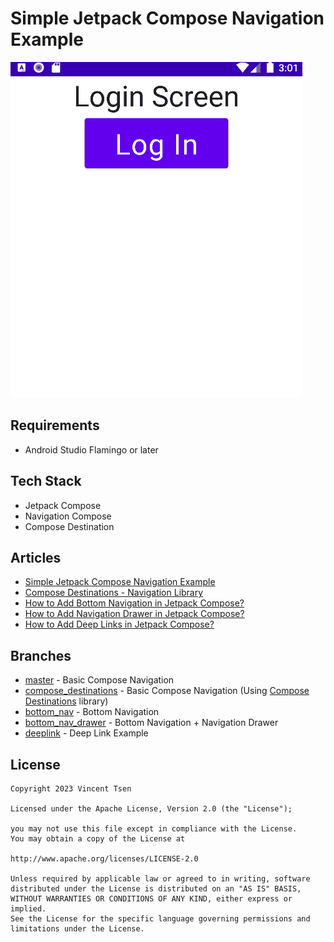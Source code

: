 # Simple Jetpack Compose Navigation Example
![](screenshots/Simple_Jetpack_Compose_Navigation_Example_01.gif)

## Requirements
- Android Studio Flamingo or later

## Tech Stack
- Jetpack Compose
- Navigation Compose
- Compose Destination

## Articles
- [Simple Jetpack Compose Navigation Example](https://vtsen.hashnode.dev/simple-jetpack-compose-navigation-example)
- [Compose Destinations - Navigation Library](https://vtsen.hashnode.dev/compose-destinations-navigation-library)
- [How to Add Bottom Navigation in Jetpack Compose?](https://vtsen.hashnode.dev/how-to-add-bottom-navigation-in-jetpack-compose)
- [How to Add Navigation Drawer in Jetpack Compose?](https://vtsen.hashnode.dev/how-to-add-navigation-drawer-in-jetpack-compose)
- [How to Add Deep Links in Jetpack Compose?](https://vtsen.hashnode.dev/how-to-add-deep-links-in-jetpack-compose)

## Branches
- [master](https://github.com/vinchamp77/Demo_SimpleNavigationCompose/tree/master) - Basic Compose Navigation
- [compose_destinations](https://github.com/vinchamp77/Demo_SimpleNavigationCompose/tree/compose_destinations) -  Basic Compose Navigation (Using [Compose Destinations](https://github.com/raamcosta/compose-destinations/) library)
- [bottom_nav](https://github.com/vinchamp77/Demo_SimpleNavigationCompose/tree/bottom_nav) - Bottom Navigation
- [bottom_nav_drawer](https://github.com/vinchamp77/Demo_SimpleNavigationCompose/tree/bottom_nav_drawer) - Bottom Navigation + Navigation Drawer
- [deeplink](https://github.com/vinchamp77/Demo_SimpleNavigationCompose/tree/deeplink) - Deep Link Example

## License
```
Copyright 2023 Vincent Tsen

Licensed under the Apache License, Version 2.0 (the "License");

you may not use this file except in compliance with the License.
You may obtain a copy of the License at

http://www.apache.org/licenses/LICENSE-2.0

Unless required by applicable law or agreed to in writing, software
distributed under the License is distributed on an "AS IS" BASIS,
WITHOUT WARRANTIES OR CONDITIONS OF ANY KIND, either express or implied.
See the License for the specific language governing permissions and
limitations under the License.
```
